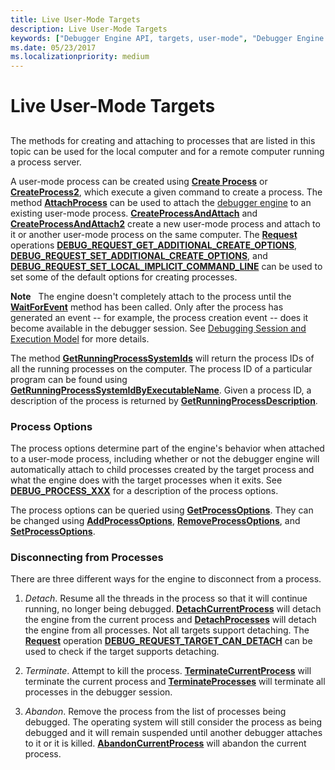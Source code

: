 ```yaml
---
title: Live User-Mode Targets
description: Live User-Mode Targets
keywords: ["Debugger Engine API, targets, user-mode", "Debugger Engine API, disconnecting from a process", "Debugger Engine API, process options"]
ms.date: 05/23/2017
ms.localizationpriority: medium
---
```


# Live User-Mode Targets


## <span id="ddk_live_user_mode_targets_dbx"></span><span id="DDK_LIVE_USER_MODE_TARGETS_DBX"></span>


The methods for creating and attaching to processes that are listed in this topic can be used for the local computer and for a remote computer running a process server.

A user-mode process can be created using [**Create Process**](/windows-hardware/drivers/ddi/dbgeng/nf-dbgeng-idebugclient5-createprocess) or [**CreateProcess2**](/windows-hardware/drivers/ddi/dbgeng/nf-dbgeng-idebugclient5-createprocess2), which execute a given command to create a process. The method [**AttachProcess**](/windows-hardware/drivers/ddi/dbgeng/nf-dbgeng-idebugclient5-attachprocess) can be used to attach the [debugger engine](introduction.md#debugger-engine) to an existing user-mode process. [**CreateProcessAndAttach**](/windows-hardware/drivers/ddi/dbgeng/nf-dbgeng-idebugclient5-createprocessandattach) and [**CreateProcessAndAttach2**](/windows-hardware/drivers/ddi/dbgeng/nf-dbgeng-idebugclient5-createprocessandattach2) create a new user-mode process and attach to it or another user-mode process on the same computer. The [**Request**](/windows-hardware/drivers/ddi/dbgeng/nf-dbgeng-idebugadvanced3-request) operations [**DEBUG\_REQUEST\_GET\_ADDITIONAL\_CREATE\_OPTIONS**](debug-request-get-additional-create-options.md), [**DEBUG\_REQUEST\_SET\_ADDITIONAL\_CREATE\_OPTIONS**](debug-request-set-additional-create-options.md), and [**DEBUG\_REQUEST\_SET\_LOCAL\_IMPLICIT\_COMMAND\_LINE**](debug-request-set-local-implicit-command-line.md) can be used to set some of the default options for creating processes.

**Note**   The engine doesn't completely attach to the process until the [**WaitForEvent**](/windows-hardware/drivers/ddi/dbgeng/nf-dbgeng-idebugcontrol3-waitforevent) method has been called. Only after the process has generated an event -- for example, the process creation event -- does it become available in the debugger session. See [Debugging Session and Execution Model](debugging-session-and-execution-model.md) for more details.

 

The method [**GetRunningProcessSystemIds**](/windows-hardware/drivers/ddi/dbgeng/nf-dbgeng-idebugclient5-getrunningprocesssystemids) will return the process IDs of all the running processes on the computer. The process ID of a particular program can be found using [**GetRunningProcessSystemIdByExecutableName**](/windows-hardware/drivers/ddi/dbgeng/nf-dbgeng-idebugclient5-getrunningprocesssystemidbyexecutablename). Given a process ID, a description of the process is returned by [**GetRunningProcessDescription**](/windows-hardware/drivers/ddi/dbgeng/nf-dbgeng-idebugclient5-getrunningprocessdescription).

### <span id="Process_Options"></span><span id="process_options"></span><span id="PROCESS_OPTIONS"></span>Process Options

The process options determine part of the engine's behavior when attached to a user-mode process, including whether or not the debugger engine will automatically attach to child processes created by the target process and what the engine does with the target processes when it exits. See [**DEBUG\_PROCESS\_XXX**](./debug-process-xxx.md) for a description of the process options.

The process options can be queried using [**GetProcessOptions**](/windows-hardware/drivers/ddi/dbgeng/nf-dbgeng-idebugclient5-getprocessoptions). They can be changed using [**AddProcessOptions**](/windows-hardware/drivers/ddi/dbgeng/nf-dbgeng-idebugclient5-addprocessoptions), [**RemoveProcessOptions**](/windows-hardware/drivers/ddi/dbgeng/nf-dbgeng-idebugclient5-removeprocessoptions), and [**SetProcessOptions**](/windows-hardware/drivers/ddi/dbgeng/nf-dbgeng-idebugclient5-setprocessoptions).

### <span id="Disconnecting_from_Processes"></span><span id="disconnecting_from_processes"></span><span id="DISCONNECTING_FROM_PROCESSES"></span>Disconnecting from Processes

There are three different ways for the engine to disconnect from a process.

1.  *Detach*. Resume all the threads in the process so that it will continue running, no longer being debugged. [**DetachCurrentProcess**](/windows-hardware/drivers/ddi/dbgeng/nf-dbgeng-idebugclient5-detachcurrentprocess) will detach the engine from the current process and [**DetachProcesses**](/windows-hardware/drivers/ddi/dbgeng/nf-dbgeng-idebugclient5-detachprocesses) will detach the engine from all processes. Not all targets support detaching. The [**Request**](/windows-hardware/drivers/ddi/dbgeng/nf-dbgeng-idebugadvanced3-request) operation [**DEBUG\_REQUEST\_TARGET\_CAN\_DETACH**](./debug-request-target-can-detach.md) can be used to check if the target supports detaching.

2.  *Terminate*. Attempt to kill the process. [**TerminateCurrentProcess**](/windows-hardware/drivers/ddi/dbgeng/nf-dbgeng-idebugclient5-terminatecurrentprocess) will terminate the current process and [**TerminateProcesses**](/windows-hardware/drivers/ddi/dbgeng/nf-dbgeng-idebugclient5-terminateprocesses) will terminate all processes in the debugger session.

3.  *Abandon*. Remove the process from the list of processes being debugged. The operating system will still consider the process as being debugged and it will remain suspended until another debugger attaches to it or it is killed. [**AbandonCurrentProcess**](/windows-hardware/drivers/ddi/dbgeng/nf-dbgeng-idebugclient5-abandoncurrentprocess) will abandon the current process.

 

